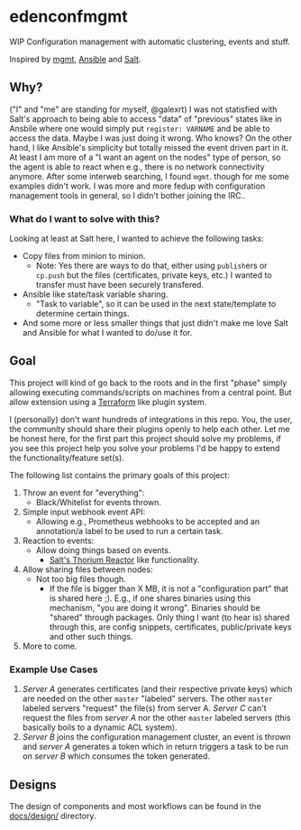 # edenconfmgmt

WIP Configuration management with automatic clustering, events and stuff.

Inspired by [mgmt](https://github.com/purpleidea/mgmt), [Ansible](https://www.ansible.com/) and [Salt](https://www.saltstack.com/).

## Why?

("I" and "me" are standing for myself, @galexrt)
I was not statisfied with Salt's approach to being able to access "data" of "previous" states like in Ansbile where one would simply put `register: VARNAME` and be able to access the data.
Maybe I was just doing it wrong. Who knows?
On the other hand, I like Ansible's simplicity but totally missed the event driven part in it. At least I am more of a "I want an agent on the nodes" type of person, so the agent is able to react when e.g., there is no network connectivity anymore.
After some interweb searching, I found `mgmt`. though for me some examples didn't work. I was more and more fedup with configuration management tools in general, so I didn't bother joining the IRC..

### What do I want to solve with this?

Looking at least at Salt here, I wanted to achieve the following tasks:
* Copy files from minion to minion.
    - Note: Yes there are ways to do that, either using `publish`ers or `cp.push` but the files (certificates, private keys, etc.) I wanted to transfer must have been securely transfered.
* Ansible like state/task variable sharing.
    - "Task to variable", so it can be used in the next state/template to determine certain things.
* And some more or less smaller things that just didn't make me love Salt and Ansible for what I wanted to do/use it for.

## Goal

This project will kind of go back to the roots and in the first "phase" simply allowing executing commands/scripts on machines from a central point.
But allow extension using a [Terraform](https://github.com/hashicorp/terraform) like plugin system.

I (personally) don't want hundreds of integrations in this repo. You, the user, the community should share their plugins openly to help each other.
Let me be honest here, for the first part this project should solve my problems, if you see this project help you solve your problems I'd be happy to extend the functionality/feature set(s).

The following list contains the primary goals of this project:

1. Throw an event for "everything":
    * Black/Whitelist for events thrown.
1. Simple input webhook event API:
    * Allowing e.g., Prometheus webhooks to be accepted and an annotation/a label to be used to run a certain task.
1. Reaction to events:
    * Allow doing things based on events.
        - [Salt's Thorium Reactor](https://docs.saltstack.com/en/latest/topics/thorium/index.html) like functionality.
1. Allow sharing files between nodes:
    * Not too big files though.
        - If the file is bigger than X MB, it is not a "configuration part" that is shared here ;).
            E.g., if one shares binaries using this mechanism, "you are doing it wrong". Binaries should be "shared" through packages.
            Only thing I want (to hear is) shared through this, are config snippets, certificates, public/private keys and other such things.
1. More to come.

### Example Use Cases

1. _Server A_ generates certificates (and their respective private keys) which are needed on the other `master` "labeled" servers. The other `master` labeled servers "request" the file(s) from server A. _Server C_ can't request the files from _server A_ nor the other `master` labeled servers (this basically boils to a dynamic ACL system).
1. _Server B_ joins the configuration management cluster, an event is thrown and _server A_ generates a token which in return triggers a task to be run on _server B_ which consumes the token generated.

## Designs

The design of components and most workflows can be found in the [docs/design/](/docs/design/) directory.
